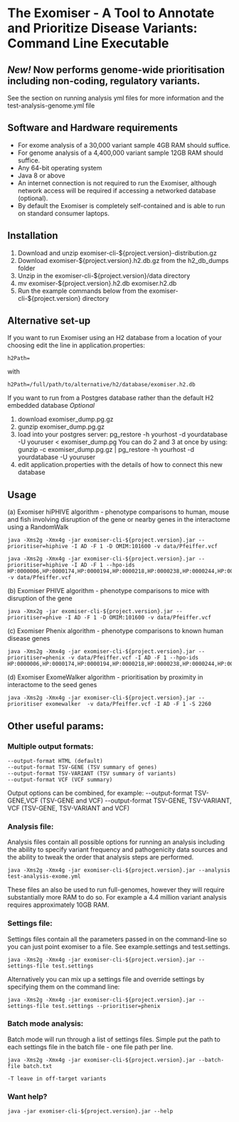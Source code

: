 # The Exomiser - A Tool to Annotate and Prioritize Disease Variants: Command Line Executable

## *New!* Now performs genome-wide prioritisation including non-coding, regulatory variants.
See the section on running analysis yml files for more information and the test-analysis-genome.yml file

## Software and Hardware requirements
 - For exome analysis of a 30,000 variant sample 4GB RAM should suffice.
 - For genome analysis of a 4,400,000 variant sample 12GB RAM should suffice.
 - Any 64-bit operating system
 - Java 8 or above
 - An internet connection is not required to run the Exomiser, although network access will be required if accessing a
  networked database (optional).
 - By default the Exomiser is completely self-contained and is able to run on standard consumer laptops.

## Installation

1. Download and unzip exomiser-cli-${project.version}-distribution.gz
2. Download exomiser-${project.version}.h2.db.gz from the h2_db_dumps folder
3. Unzip in the exomiser-cli-${project.version}/data directory
4. mv exomiser-${project.version}.h2.db exomiser.h2.db
5. Run the example commands below from the exomiser-cli-${project.version} directory

## Alternative set-up

If you want to run Exomiser using an H2 database from a location of your choosing edit the line in application.properties:

    h2Path=

with

    h2Path=/full/path/to/alternative/h2/database/exomiser.h2.db

If you want to run from a Postgres database rather than the default H2 embedded database *Optional*
  
1. download exomiser_dump.pg.gz
2. gunzip exomiser_dump.pg.gz
3. load into your postgres server: pg_restore -h yourhost -d yourdatabase -U youruser < exomiser_dump.pg
    You can do 2 and 3 at once by using: gunzip -c exomiser_dump.pg.gz | pg_restore -h yourhost -d yourdatabase -U youruser
4. edit application.properties with the details of how to connect this new database

## Usage

(a) Exomiser hiPHIVE algorithm - phenotype comparisons to human, mouse and fish involving disruption of the gene or nearby genes in the interactome using a RandomWalk

    java -Xms2g -Xmx4g -jar exomiser-cli-${project.version}.jar --prioritiser=hiphive -I AD -F 1 -D OMIM:101600 -v data/Pfeiffer.vcf

    java -Xms2g -Xmx4g -jar exomiser-cli-${project.version}.jar --prioritiser=hiphive -I AD -F 1 --hpo-ids HP:0000006,HP:0000174,HP:0000194,HP:0000218,HP:0000238,HP:0000244,HP:0000272,HP:0000303,HP:0000316,HP:0000322,HP:0000324,HP:0000327,HP:0000348,HP:0000431,HP:0000452,HP:0000453,HP:0000470,HP:0000486,HP:0000494,HP:0000508,HP:0000586,HP:0000678,HP:0001156,HP:0001249,HP:0002308,HP:0002676,HP:0002780,HP:0003041,HP:0003070,HP:0003196,HP:0003272,HP:0003307,HP:0003795,HP:0004209,HP:0004322,HP:0004440,HP:0005048,HP:0005280,HP:0005347,HP:0006101,HP:0006110,HP:0009602,HP:0009773,HP:0010055,HP:0010669,HP:0011304 -v data/Pfeiffer.vcf

(b) Exomiser PHIVE algorithm - phenotype comparisons to mice with disruption of the gene

    java -Xmx2g -jar exomiser-cli-${project.version}.jar --prioritiser=phive -I AD -F 1 -D OMIM:101600 -v data/Pfeiffer.vcf

(c) Exomiser Phenix algorithm - phenotype comparisons to known human disease genes

    java -Xms2g -Xmx4g -jar exomiser-cli-${project.version}.jar --prioritiser=phenix -v data/Pfeiffer.vcf -I AD -F 1 --hpo-ids HP:0000006,HP:0000174,HP:0000194,HP:0000218,HP:0000238,HP:0000244,HP:0000272,HP:0000303,HP:0000316,HP:0000322,HP:0000324,HP:0000327,HP:0000348,HP:0000431,HP:0000452,HP:0000453,HP:0000470,HP:0000486,HP:0000494,HP:0000508,HP:0000586,HP:0000678,HP:0001156,HP:0001249,HP:0002308,HP:0002676,HP:0002780,HP:0003041,HP:0003070,HP:0003196,HP:0003272,HP:0003307,HP:0003795,HP:0004209,HP:0004322,HP:0004440,HP:0005048,HP:0005280,HP:0005347,HP:0006101,HP:0006110,HP:0009602,HP:0009773,HP:0010055,HP:0010669,HP:0011304

(d) Exomiser ExomeWalker algorithm - prioritisation by proximity in interactome to the seed genes

    java -Xms2g -Xmx4g -jar exomiser-cli-${project.version}.jar --prioritiser exomewalker  -v data/Pfeiffer.vcf -I AD -F 1 -S 2260


## Other useful params:

### Multiple output formats:

    --output-format HTML (default)
    --output-format TSV-GENE (TSV summary of genes)
    --output-format TSV-VARIANT (TSV summary of variants)
    --output-format VCF (VCF summary)

Output options can be combined, for example:
    --output-format TSV-GENE,VCF (TSV-GENE and VCF)
    --output-format TSV-GENE, TSV-VARIANT, VCF (TSV-GENE, TSV-VARIANT and VCF)

### Analysis file:

Analysis files contain all possible options for running an analysis including the ability to specify variant frequency
and pathogenicity data sources and the ability to tweak the order that analysis steps are performed.

    java -Xms2g -Xmx4g -jar exomiser-cli-${project.version}.jar --analysis test-analysis-exome.yml

These files an also be used to run full-genomes, however they will require substantially more RAM to do so. For example
a 4.4 million variant analysis requires approximately 10GB RAM.

### Settings file:
    
Settings files contain all the parameters passed in on the command-line so you can just point exomiser to a file. See example.settings and test.settings.

    java -Xms2g -Xmx4g -jar exomiser-cli-${project.version}.jar --settings-file test.settings

    
Alternatively you can mix up a settings file and override settings by specifying them on the command line:

    java -Xms2g -Xmx4g -jar exomiser-cli-${project.version}.jar --settings-file test.settings --prioritiser=phenix


### Batch mode analysis:
    
Batch mode will run through a list of settings files. Simple put the path to each settings file in the batch file - one file path per line.

    java -Xms2g -Xmx4g -jar exomiser-cli-${project.version}.jar --batch-file batch.txt

    -T leave in off-target variants

### Want help?

    java -jar exomiser-cli-${project.version}.jar --help

